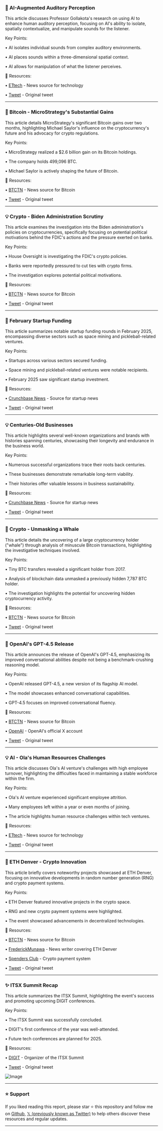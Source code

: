 ### 🤖 AI-Augmented Auditory Perception

This article discusses Professor Gollakota's research on using AI to enhance human auditory perception, focusing on AI's ability to isolate, spatially contextualize, and manipulate sounds for the listener.

Key Points:

• AI isolates individual sounds from complex auditory environments.

• AI places sounds within a three-dimensional spatial context.

• AI allows for manipulation of what the listener perceives.


🔗 Resources:

• [ETtech](https://x.com/ETtech) - News source for technology

• [Tweet](https://x.com/ETtech/status/1896069737970610479) - Original tweet


---
### 🚀 Bitcoin - MicroStrategy's Substantial Gains

This article details MicroStrategy's significant Bitcoin gains over two months, highlighting Michael Saylor's influence on the cryptocurrency's future and his advocacy for crypto regulations.

Key Points:

• MicroStrategy realized a $2.6 billion gain on its Bitcoin holdings.

• The company holds 499,096 BTC.

• Michael Saylor is actively shaping the future of Bitcoin.



🔗 Resources:

• [BTCTN](https://x.com/BTCTN) - News source for Bitcoin

• [Tweet](https://x.com/BTCTN/status/1895980534288818313) - Original tweet


---
### 💡 Crypto - Biden Administration Scrutiny

This article examines the investigation into the Biden administration's policies on cryptocurrencies, specifically focusing on potential political motivations behind the FDIC's actions and the pressure exerted on banks.

Key Points:

• House Oversight is investigating the FDIC's crypto policies.

• Banks were reportedly pressured to cut ties with crypto firms.

• The investigation explores potential political motivations.


🔗 Resources:

• [BTCTN](https://x.com/BTCTN) - News source for Bitcoin

• [Tweet](https://x.com/BTCTN/status/1895965345002766421) - Original tweet


---
### 🚀 February Startup Funding

This article summarizes notable startup funding rounds in February 2025, encompassing diverse sectors such as space mining and pickleball-related ventures.

Key Points:

•  Startups across various sectors secured funding.

•  Space mining and pickleball-related ventures were notable recipients.

•  February 2025 saw significant startup investment.


🔗 Resources:

• [Crunchbase News](https://x.com/crunchbasenews) - Source for startup news

• [Tweet](https://x.com/crunchbasenews/status/1895927021558989107) - Original tweet


---
### 💡 Centuries-Old Businesses

This article highlights several well-known organizations and brands with histories spanning centuries, showcasing their longevity and endurance in the business world.

Key Points:

• Numerous successful organizations trace their roots back centuries.

•  These businesses demonstrate remarkable long-term viability.

•  Their histories offer valuable lessons in business sustainability.


🔗 Resources:

• [Crunchbase News](https://x.com/crunchbasenews) - Source for startup news

• [Tweet](https://x.com/crunchbasenews/status/1895927019789000994) - Original tweet


---
### 🤖 Crypto - Unmasking a Whale

This article details the uncovering of a large cryptocurrency holder ("whale") through analysis of minuscule Bitcoin transactions, highlighting the investigative techniques involved.

Key Points:

• Tiny BTC transfers revealed a significant holder from 2017.

•  Analysis of blockchain data unmasked a previously hidden 7,787 BTC holder.

•  The investigation highlights the potential for uncovering hidden cryptocurrency activity.


🔗 Resources:

• [BTCTN](https://x.com/BTCTN) - News source for Bitcoin

• [Tweet](https://x.com/BTCTN/status/1895915021982409123) - Original tweet


---
### 🤖 OpenAI's GPT-4.5 Release

This article announces the release of OpenAI's GPT-4.5, emphasizing its improved conversational abilities despite not being a benchmark-crushing reasoning model.

Key Points:

• OpenAI released GPT-4.5, a new version of its flagship AI model.

• The model showcases enhanced conversational capabilities.

•  GPT-4.5 focuses on improved conversational fluency.


🔗 Resources:

• [BTCTN](https://x.com/BTCTN) - News source for Bitcoin

• [OpenAI](https://x.com/OpenAI) - OpenAI's official X account

• [Tweet](https://x.com/BTCTN/status/1895753628880683261) - Original tweet


---
### 💡 AI - Ola's Human Resources Challenges

This article discusses Ola's AI venture's challenges with high employee turnover, highlighting the difficulties faced in maintaining a stable workforce within the firm.


Key Points:

• Ola's AI venture experienced significant employee attrition.

• Many employees left within a year or even months of joining.

•  The article highlights human resource challenges within tech ventures.


🔗 Resources:

• [ETtech](https://x.com/ETtech) - News source for technology

• [Tweet](https://x.com/ETtech/status/1895688131736977628) - Original tweet


---
### 🚀 ETH Denver - Crypto Innovation

This article briefly covers noteworthy projects showcased at ETH Denver, focusing on innovative developments in random number generation (RNG) and crypto payment systems.

Key Points:

• ETH Denver featured innovative projects in the crypto space.

•  RNG and new crypto payment systems were highlighted.

•  The event showcased advancements in decentralized technologies.


🔗 Resources:

• [BTCTN](https://x.com/BTCTN) - News source for Bitcoin

• [FrederickMunawa](https://x.com/FrederickMunawa) - News writer covering ETH Denver

• [Spenders Club](https://x.com/spenders_club) - Crypto payment system

• [Tweet](https://x.com/BTCTN/status/1895428742991970805) - Original tweet


---
### ✨ ITSX Summit Recap

This article summarizes the ITSX Summit, highlighting the event's success and promoting upcoming DIGIT conferences.

Key Points:

• The ITSX Summit was successfully concluded.

• DIGIT's first conference of the year was well-attended.

• Future tech conferences are planned for 2025.


🔗 Resources:

• [DIGIT](https://x.com/digitfyi) - Organizer of the ITSX Summit

• [Tweet](https://x.com/digitfyi/status/1895396218551038409) - Original tweet

![Image](https://pbs.twimg.com/media/Gk3MsfzWwAASbLJ?format=jpg&name=small)


---

### ⭐️ Support

If you liked reading this report, please star ⭐️ this repository and follow me on [Github](https://github.com/Drix10), [𝕏 (previously known as Twitter)](https://x.com/DRIX_10_) to help others discover these resources and regular updates.

---